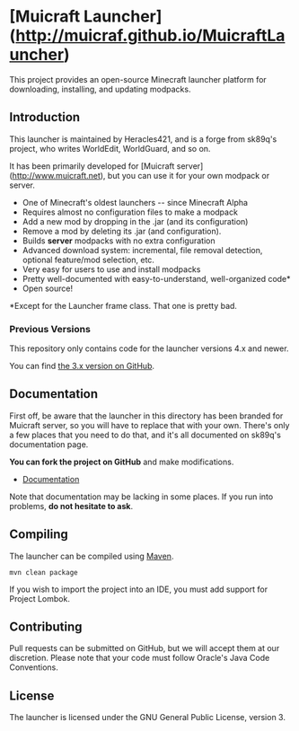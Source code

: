 [Muicraft Launcher] (http://muicraf.github.io/MuicraftLauncher)
================

This project provides an open-source Minecraft launcher platform for downloading,
installing, and updating modpacks.

Introduction
------------

This launcher is maintained by Heracles421, and is a forge from sk89q's project, who writes WorldEdit, WorldGuard, and so on.

It has been primarily developed for [Muicraft server] (http://www.muicraft.net), but you can use it for your own modpack or
server.

* One of Minecraft's oldest launchers -- since Minecraft Alpha
* Requires almost no configuration files to make a modpack
* Add a new mod by dropping in the .jar (and its configuration)
* Remove a mod by deleting its .jar (and configuration).
* Builds **server** modpacks with no extra configuration
* Advanced download system: incremental, file removal detection, optional feature/mod selection, etc.
* Very easy for users to use and install modpacks
* Pretty well-documented with easy-to-understand, well-organized code*
* Open source!

*Except for the Launcher frame class. That one is pretty bad.

### Previous Versions

This repository only contains code for the launcher versions 4.x and newer.

You can find [the 3.x version on GitHub](https://github.com/sk89q/skmclauncher).

Documentation
-------------

First off, be aware that the launcher in this directory has been branded for Muicraft server, so you will have to replace that with your own. There's only a few places that you need to do that, and it's all documented on sk89q's documentation page.

**You can fork the project on GitHub** and make modifications.

* [Documentation](http://wiki.sk89q.com/wiki/Launcher)

Note that documentation may be lacking in some places. If you run into problems,
**do not hesitate to ask**.

Compiling
---------

The launcher can be compiled using [Maven](http://maven.apache.org/).

    mvn clean package

If you wish to import the project into an IDE, you must add support for
Project Lombok.

Contributing
------------

Pull requests can be submitted on GitHub, but we will accept them
at our discretion. Please note that your code must follow
Oracle's Java Code Conventions.

License
-------

The launcher is licensed under the GNU General Public License, version 3.
